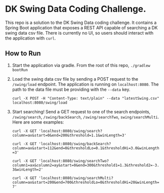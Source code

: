 # DK Swing Data Coding Challenge.
This repo is a solution to the DK Swing Data coding challenge. It contains a Spring Boot application that exposes a REST 
API capable of searching a DK swing data csv file. There is currently no UI, so users should interact
with the application with `curl`.

## How to Run
1) Start the application via gradle. From the root of this repo, `./gradlew bootRun`
2) Load the swing data csv file by sending a POST request to the `/swing/load` endpoint. The application is running on 
`localhost:8080`. The path to the data file must be providing with the `--data` key.

    `curl -X POST -H "Content-Type: text/plain" --data "latestSwing.csv" localhost:8080/swing/load
`
3) Start searching! Send a GET request to one of the search endpoints, `/swing/search`, `/swing/backSearch`, 
`/swing/searchTwo`, `swing/searchMulti`. Here are some examples:

    `curl -X GET 'localhost:8080/swing/search?column=ax&start=0&end=200&threshold=1.1&winLength=3'`

    `curl -X GET 'localhost:8080/swing/backSearch?column=ax&start=112&end=0&thresholdLo=0.1&thresholdHi=3.0&winLength=3'`

    `curl -X GET 'localhost:8080/swing/searchTwo?column1=ax&column2=ay&start=0&end=300&threshold1=1.3&threshold2=-3.3&winLength=2'`

    `curl -X GET 'localhost:8080/swing/searchMulti?column=ax&start=200&end=700&thresholdLo=0&thresholdHi=20&winLength=7'`